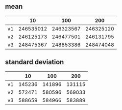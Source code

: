 ## mean
| |10|100|200|
|---|---|---|---|
|v1|246535012|246323567|246325120|
|v2|246125173|246477501|246131795|
|v3|248475367|248853386|248474048|
## standard deviation
| |10|100|200|
|---|---|---|---|
|v1|145236|141896|131115|
|v2|572471|580596|569033|
|v3|588659|584966|583889|
